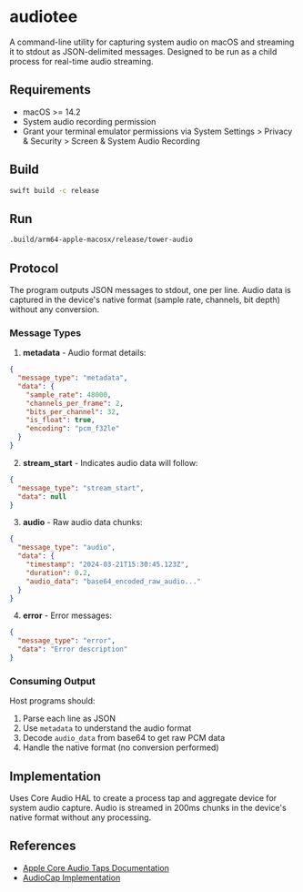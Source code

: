 # audiotee

A command-line utility for capturing system audio on macOS and streaming it to stdout as JSON-delimited messages. Designed to be run as a child process for real-time audio streaming.

## Requirements

- macOS >= 14.2
- System audio recording permission
- Grant your terminal emulator permissions via System Settings > Privacy & Security > Screen & System Audio Recording

## Build

```bash
swift build -c release
```

## Run

```bash
.build/arm64-apple-macosx/release/tower-audio
```

## Protocol

The program outputs JSON messages to stdout, one per line. Audio data is captured in the device's native format (sample rate, channels, bit depth) without any conversion.

### Message Types

1. **metadata** - Audio format details:
```json
{
  "message_type": "metadata",
  "data": {
    "sample_rate": 48000,
    "channels_per_frame": 2,
    "bits_per_channel": 32,
    "is_float": true,
    "encoding": "pcm_f32le"
  }
}
```

2. **stream_start** - Indicates audio data will follow:
```json
{
  "message_type": "stream_start",
  "data": null
}
```

3. **audio** - Raw audio data chunks:
```json
{
  "message_type": "audio",
  "data": {
    "timestamp": "2024-03-21T15:30:45.123Z",
    "duration": 0.2,
    "audio_data": "base64_encoded_raw_audio..."
  }
}
```

4. **error** - Error messages:
```json
{
  "message_type": "error",
  "data": "Error description"
}
```

### Consuming Output

Host programs should:
1. Parse each line as JSON
2. Use `metadata` to understand the audio format
3. Decode `audio_data` from base64 to get raw PCM data
4. Handle the native format (no conversion performed)

## Implementation

Uses Core Audio HAL to create a process tap and aggregate device for system audio capture. Audio is streamed in 200ms chunks in the device's native format without any processing.

## References

- [Apple Core Audio Taps Documentation](https://developer.apple.com/documentation/coreaudio/capturing-system-audio-with-core-audio-taps)
- [AudioCap Implementation](https://github.com/insidegui/AudioCap)